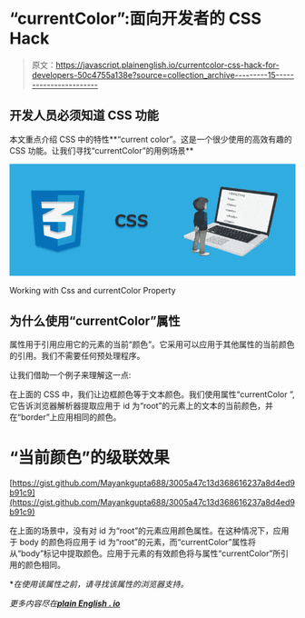 # “currentColor”:面向开发者的 CSS Hack

> 原文：<https://javascript.plainenglish.io/currentcolor-css-hack-for-developers-50c4755a138e?source=collection_archive---------15----------------------->

## 开发人员必须知道 CSS 功能

本文重点介绍 CSS 中的特性**“current color”。这是一个很少使用的高效有趣的 CSS 功能。让我们寻找“currentColor”的用例场景**

![](img/45e9a31ed483fa23bcbaf34c50135bcf.png)

Working with Css and currentColor Property

## 为什么使用“currentColor”属性

属性用于引用应用它的元素的当前“颜色”。它采用可以应用于其他属性的当前颜色的引用。我们不需要任何预处理程序。

让我们借助一个例子来理解这一点:

在上面的 CSS 中，我们让边框颜色等于文本颜色。我们使用属性“currentColor ”,它告诉浏览器解析器提取应用于 id 为“root”的元素上的文本的当前颜色，并在“border”上应用相同的颜色。

# “当前颜色”的级联效果

[https://gist.github.com/Mayankgupta688/3005a47c13d368616237a8d4ed9b91c9](https://gist.github.com/Mayankgupta688/3005a47c13d368616237a8d4ed9b91c9)

在上面的场景中，没有对 id 为“root”的元素应用颜色属性。在这种情况下，应用于 body 的颜色将应用于 id 为“root”的元素，而“currentColor”属性将从“body”标记中提取颜色。应用于元素的有效颜色将与属性“currentColor”所引用的颜色相同。

**在使用该属性之前，请寻找该属性的浏览器支持。*

*更多内容尽在*[***plain English . io***](http://plainenglish.io/)